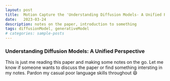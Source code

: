 ```yaml
---
layout: post
title:  Motion Capture the 'Understanding Diffusion Models- A Unified Perspective' paper
date:   2023-03-24
description: notes on the paper, introduction to something
tags: diffusionModel, generativeModel
# categories: sample-posts
---
```

### Understanding Diffusion Models: A Unified Perspective



<!-- **Original Paper:** 
[![Read the OG paper](https://arxiv.org/abs/2208.11970) -->
  
<!-- **Authors:**
Calvin Luo -->

This is just me reading this paper and making some notes on the go. Let me know if someone wants to discuss the paper or find something intersting in my notes. Pardon my casual poor language skills throughout 😄
